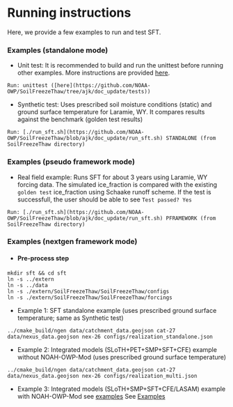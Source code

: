 # Running instructions
Here, we provide a few examples to run and test SFT.

### Examples (standalone mode)
  - Unit test: It is recommended to build and run the unittest before running other examples. More instructions are provided [here](https://github.com/NOAA-OWP/SoilFreezeThaw/tree/ajk/doc_update/tests).
  ```
  Run: unittest ([here](https://github.com/NOAA-OWP/SoilFreezeThaw/tree/ajk/doc_update/tests))
  ```
  - Synthetic test: Uses prescribed soil moisture conditions (static) and ground surface temperature for Laramie, WY. It compares results against the benchmark (golden test results)
  ```
  Run: [./run_sft.sh](https://github.com/NOAA-OWP/SoilFreezeThaw/blob/ajk/doc_update/run_sft.sh) STANDALONE (from SoilFreezeThaw directory)
  ```
### Examples (pseudo framework mode)
  - Real field example: Runs SFT for about 3 years using Laramie, WY forcing data. The simulated ice_fraction is compared with the existing `golden test` ice_fraction using Schaake runoff scheme. If the test is successfull, the user should be able to see `Test passed? Yes`
  ```
  Run: [./run_sft.sh](https://github.com/NOAA-OWP/SoilFreezeThaw/blob/ajk/doc_update/run_sft.sh) PFRAMEWORK (from SoilFreezeThaw directory)
  ```
### Examples (nextgen framework mode)
  - #### Pre-process step
  ```
  mkdir sft && cd sft
  ln -s ../extern
  ln -s ../data 
  ln -s ./extern/SoilFreezeThaw/SoilFreezeThaw/configs
  ln -s ./extern/SoilFreezeThaw/SoilFreezeThaw/forcings
  ```
  - Example 1: SFT standalone example (uses prescribed ground surface temperature; same as Synthetic test)
  ```
  ../cmake_build/ngen data/catchment_data.geojson cat-27 data/nexus_data.geojson nex-26 configs/realization_standalone.json
  ```
  - Example 2: Integrated models (SLoTH+PET+SMP+SFT+CFE) example without NOAH-OWP-Mod (uses prescribed ground surface temperature)
  ```
  ../cmake_build/ngen data/catchment_data.geojson cat-27 data/nexus_data.geojson nex-26 configs/realization_multi.json
  ```
  - Example 3: Integrated models (SLoTH+SMP+SFT+CFE/LASAM) example with NOAH-OWP-Mod see [examples](https://github.com/NOAA-OWP/SoilFreezeThaw/tree/ajk/doc_update/examples)
  See [Examples](https://github.com/NOAA-OWP/SoilFreezeThaw/tree/ajk/doc_update/examples)